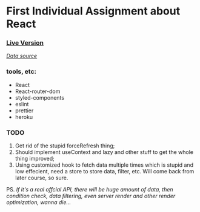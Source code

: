 # First Individual Assignment about React

### [Live Version](https://marvel-api-react-task1-live.herokuapp.com/)

*[Data source](https://github.com/Shan-Mi/marvel-api-react-task1)*

### tools, etc:
- React
- React-router-dom
- styled-components
- eslint
- prettier
- heroku

### TODO
1. Get rid of the stupid forceRefresh thing;
2. Should implement useContext and lazy and other stuff to get the whole thing improved;
3. Using customized hook to fetch data multiple times which is stupid and low effecient, need a store to store data, filter, etc. Will come back from later course, so sure. 

PS. *If it's a real offcial API, there will be huge amount of data, then condition check, data filtering, even server render and other render optimization, wanna die...*